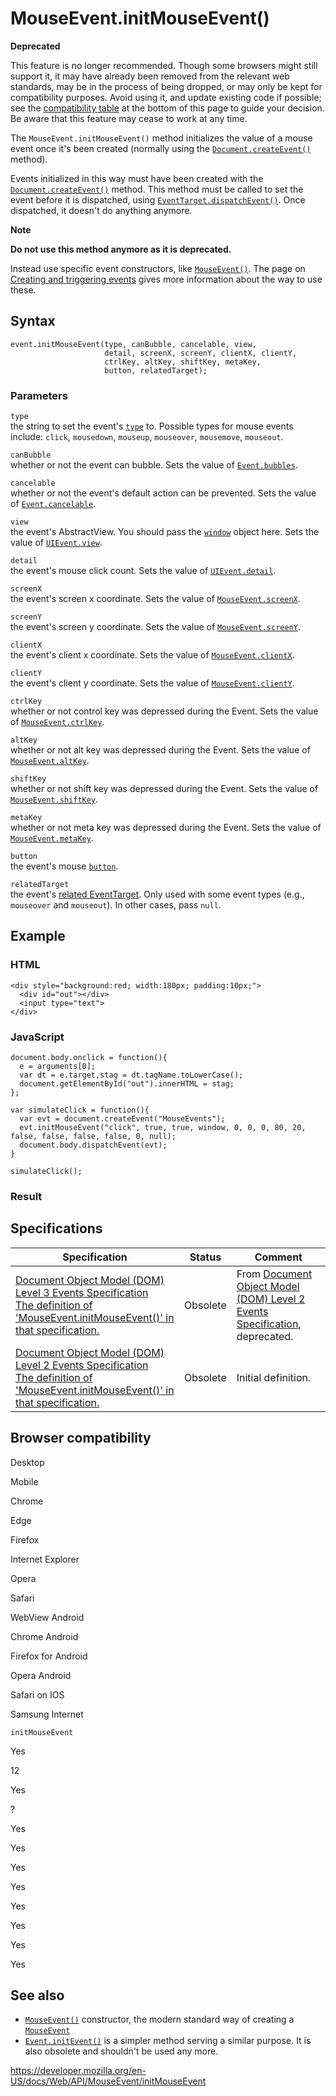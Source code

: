 # MouseEvent.initMouseEvent()

**Deprecated**

This feature is no longer recommended. Though some browsers might still support it, it may have already been removed from the relevant web standards, may be in the process of being dropped, or may only be kept for compatibility purposes. Avoid using it, and update existing code if possible; see the [compatibility table](#browser_compatibility) at the bottom of this page to guide your decision. Be aware that this feature may cease to work at any time.

The `MouseEvent.initMouseEvent()` method initializes the value of a mouse event once it's been created (normally using the [`Document.createEvent()`](../document/createevent) method).

Events initialized in this way must have been created with the [`Document.createEvent()`](../document/createevent) method. This method must be called to set the event before it is dispatched, using [`EventTarget.dispatchEvent()`](../eventtarget/dispatchevent). Once dispatched, it doesn't do anything anymore.

**Note**

**Do not use this method anymore as it is deprecated.**

Instead use specific event constructors, like [`MouseEvent()`](mouseevent). The page on [Creating and triggering events](https://developer.mozilla.org/en-US/docs/Web/Events/Creating_and_triggering_events) gives more information about the way to use these.

## Syntax

    event.initMouseEvent(type, canBubble, cancelable, view,
                         detail, screenX, screenY, clientX, clientY,
                         ctrlKey, altKey, shiftKey, metaKey,
                         button, relatedTarget);

### Parameters

`type`  
the string to set the event's [`type`](../event/type) to. Possible types for mouse events include: `click`, `mousedown`, `mouseup`, `mouseover`, `mousemove`, `mouseout`.

`canBubble`  
whether or not the event can bubble. Sets the value of [`Event.bubbles`](../event/bubbles).

`cancelable`  
whether or not the event's default action can be prevented. Sets the value of [`Event.cancelable`](../event/cancelable).

`view`  
the event's AbstractView. You should pass the [`window`](../window) object here. Sets the value of [`UIEvent.view`](../uievent/view).

`detail`  
the event's mouse click count. Sets the value of [`UIEvent.detail`](../uievent/detail).

`screenX`  
the event's screen x coordinate. Sets the value of [`MouseEvent.screenX`](screenx).

`screenY`  
the event's screen y coordinate. Sets the value of [`MouseEvent.screenY`](screeny).

`clientX`  
the event's client x coordinate. Sets the value of [`MouseEvent.clientX`](clientx).

`clientY`  
the event's client y coordinate. Sets the value of [`MouseEvent.clientY`](clienty).

`ctrlKey`  
whether or not control key was depressed during the Event. Sets the value of [`MouseEvent.ctrlKey`](ctrlkey).

`altKey`  
whether or not alt key was depressed during the Event. Sets the value of [`MouseEvent.altKey`](altkey).

`shiftKey`  
whether or not shift key was depressed during the Event. Sets the value of [`MouseEvent.shiftKey`](shiftkey).

`metaKey`  
whether or not meta key was depressed during the Event. Sets the value of [`MouseEvent.metaKey`](metakey).

`button`  
the event's mouse [`button`](button).

`relatedTarget`  
the event's [related EventTarget](relatedtarget). Only used with some event types (e.g., `mouseover` and `mouseout`). In other cases, pass `null`.

## Example

### HTML

    <div style="background:red; width:180px; padding:10px;">
      <div id="out"></div>
      <input type="text">
    </div>

### JavaScript

    document.body.onclick = function(){
      e = arguments[0];
      var dt = e.target,stag = dt.tagName.toLowerCase();
      document.getElementById("out").innerHTML = stag;
    };

    var simulateClick = function(){
      var evt = document.createEvent("MouseEvents");
      evt.initMouseEvent("click", true, true, window, 0, 0, 0, 80, 20, false, false, false, false, 0, null);
      document.body.dispatchEvent(evt);
    }

    simulateClick();

### Result

## Specifications

<table><thead><tr class="header"><th>Specification</th><th>Status</th><th>Comment</th></tr></thead><tbody><tr class="odd"><td><a href="https://www.w3.org/TR/2014/WD-DOM-Level-3-Events-20140925/#idl-interface-MouseEvent-initializers">Document Object Model (DOM) Level 3 Events Specification<br />
<span class="small">The definition of 'MouseEvent.initMouseEvent()' in that specification.</span></a></td><td><span class="spec-obsolete">Obsolete</span></td><td>From <a href="https://www.w3.org/TR/DOM-Level-2-Events/events.html">Document Object Model (DOM) Level 2 Events Specification</a>, deprecated.</td></tr><tr class="even"><td><a href="https://www.w3.org/TR/DOM-Level-2-Events/events.html#Events-Event-initMouseEvent">Document Object Model (DOM) Level 2 Events Specification<br />
<span class="small">The definition of 'MouseEvent.initMouseEvent()' in that specification.</span></a></td><td><span class="spec-obsolete">Obsolete</span></td><td>Initial definition.</td></tr></tbody></table>

## Browser compatibility

Desktop

Mobile

Chrome

Edge

Firefox

Internet Explorer

Opera

Safari

WebView Android

Chrome Android

Firefox for Android

Opera Android

Safari on IOS

Samsung Internet

`initMouseEvent`

Yes

12

Yes

?

Yes

Yes

Yes

Yes

Yes

Yes

Yes

Yes

## See also

- [`MouseEvent()`](mouseevent) constructor, the modern standard way of creating a [`MouseEvent`](../mouseevent)
- [`Event.initEvent()`](../event/initevent) is a simpler method serving a similar purpose. It is also obsolete and shouldn't be used any more.

<a href="https://developer.mozilla.org/en-US/docs/Web/API/MouseEvent/initMouseEvent" class="_attribution-link">https://developer.mozilla.org/en-US/docs/Web/API/MouseEvent/initMouseEvent</a>
